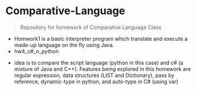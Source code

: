 # Comparative-Language
> Repository for homework of Comparative Language Class

* Homwork1 is a basic interpreter program which translate and execute a made-up language on the fly using Java. 
* hw4_c#_n_python 
- idea is to compare the script language (python in this case) and c# (a mixture of Java and C++). Features being explored in this homework are regular expression, data structures (LIST and Dictionary), pass by reference, dynamic-type in python, and auto-type in C# (using var)

